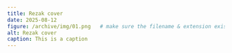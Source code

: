 ```yaml
---
title: Rezak cover
date: 2025-08-12
figure: /archive/img/01.png   # make sure the filename & extension exist
alt: Rezak cover
caption: This is a caption
---
```

